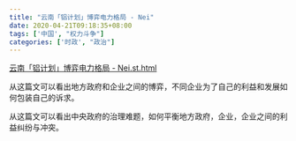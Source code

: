 ```yaml
---
title: "云南「铝计划」博弈电力格局 - Nei"
date: 2020-04-21T09:18:35+08:00
tags: ['中国', "权力斗争"]
categories: ['时政', "政治"]
---
```


[云南「铝计划」博弈电力格局 - Nei.st.html](/social/云南「铝计划」博弈电力格局%20-%20Nei.st.html)

从这篇文可以看出地方政府和企业之间的博弈，不同企业为了自己的利益和发展如何包装自己的诉求。

从这篇文可以看出中央政府的治理难题，如何平衡地方政府，企业，企业之间的利益纠纷与冲突。